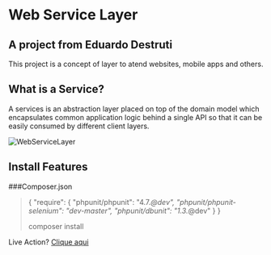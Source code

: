 # Web Service Layer

## A project from Eduardo Destruti

This project is a concept of layer
to atend websites, mobile apps and others.

## What is a Service?

A services is an abstraction layer placed on top of the domain model which encapsulates common application logic behind a single API so that it can be easily consumed by different client layers.

![WebServiceLayer](http://dab1nmslvvntp.cloudfront.net/wp-content/uploads/2012/02/service_diagram.png)

## Install Features

###Composer.json
> 
> { 
>    "require": {
>         "phpunit/phpunit": "4.7.*@dev",
>         "phpunit/phpunit-selenium": "dev-master",
>         "phpunit/dbunit": "1.3.*@dev"
>     }
> }
> 
> 
> composer install
> 

Live Action? [Clique aqui](http://webservicelayer.com/)